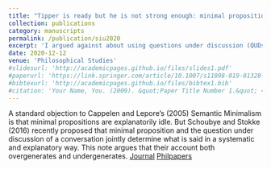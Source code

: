 ```yaml
---
title: "Tipper is ready but he is not strong enough: minimal proposition, question under discussion, and what is said"
collection: publications
category: manuscripts
permalink: /publication/siu2020
excerpt: 'I argued against about using questions under discussion (QUDs) to repair minimal propositions into what is said.'
date: 2020-12-12
venue: 'Philosophical Studies'
#slidesurl: 'http://academicpages.github.io/files/slides1.pdf'
#paperurl: 'https://link.springer.com/article/10.1007/s11098-019-01328-7'
#bibtexurl: 'http://academicpages.github.io/files/bibtex1.bib'
#citation: 'Your Name, You. (2009). &quot;Paper Title Number 1.&quot; <i>Journal 1</i>. 1(1).'
---
```

A standard objection to Cappelen and Lepore’s (2005) Semantic Minimalism is that minimal propositions are explanatorily idle. But Schoubye and Stokke (2016) recently proposed that minimal proposition and the question under discussion of a conversation jointly determine what is said in a systematic and explanatory way. This note argues that their account both overgenerates and undergenerates.
[Journal](https://link.springer.com/article/10.1007/s11098-019-01328-7) [Philpapers](https://philpapers.org/go.pl?aid=SIUTIR)
